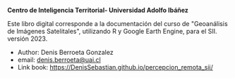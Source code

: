 
**Centro de Inteligencia Territorial- Universidad Adolfo Ibáñez**

Este libro digital corresponde a la documentación del curso de "Geoanálisis de Imágenes Satelitales", utilizando R y Google Earth Engine, para el SII. versión 2023.


- Author: Denis Berroeta Gonzalez
- email: denis.berroeta@uai.cl
- Link book: https://DenisSebastian.github.io/percepcion_remota_sii/
